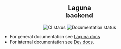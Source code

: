 <h2 align="center">
    Laguna <br>
    backend
</h2>

<p align="center">
    <img src="https://github.com/SloveniaEngineering/laguna-backend/actions/workflows/rust.yml/badge.svg" alt="CI status">
    <img src="https://github.com/SloveniaEngineering/laguna-backend/actions/workflows/pages/pages-build-deployment/badge.svg" alt="Documentation status">
</p>

* For general documentation see [Laguna docs](https://sloveniaengineering.github.io/laguna-docs/)
* For internal documentation see [Dev docs](https://sloveniaengineering.github.io/laguna-backend).
